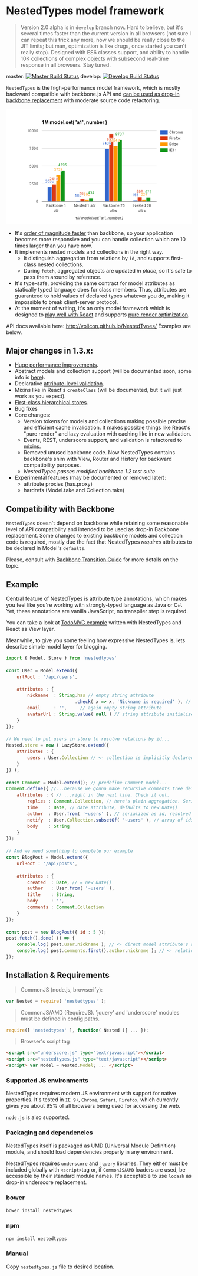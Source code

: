 # NestedTypes model framework

> Version 2.0 alpha is in `develop` branch now. Hard to believe, but it's several times faster than the current version in all browsers (not sure I can repeat this trick any more, now we should be really close to the JIT limits; but man, optimization is like drugs, once started you can't really stop). Designed with ES6 classes support, and ability to handle 10K collections of complex objects with subsecond real-time response in all browsers. Stay tuned.

master: [![Master Build Status](https://travis-ci.org/Volicon/NestedTypes.svg?branch=master)](https://travis-ci.org/Volicon/NestedTypes)
develop: [![Develop Build Status](https://travis-ci.org/Volicon/NestedTypes.svg?branch=develop)](https://travis-ci.org/Volicon/NestedTypes)

`NestedTypes` is the high-performance model framework, which is mostly backward compatible with backbone.js API and [can be used as 
drop-in backbone replacement](/docs/BackboneTransitionGuide.md) with moderate source code refactoring.

![Model.set performance](/docs/Model.set.png)

- It's [order of magnitude faster](http://slides.com/vladbalin/performance#/) than backbone, so your application becomes more responsive and you can handle collection which are 10 times larger than you have now.
- It implements nested models and collections in the right way.
    - It distinguish aggregation from relations by `id`, and supports first-class nested collections.
    - During `fetch`, aggregated objects are updated _in place_, so it's safe to pass them around by reference.
- It's type-safe, providing the same contract for model attributes as statically typed language does for class members. Thus, 
	    attributes are guaranteed to hold values of declared types whatever you do, making it impossible to break client-server protocol. 
- At the moment of writing, it's an only model framework which is designed to [play well with React](https://github.com/Volicon/NestedReact) and supports [pure render optimization](https://github.com/Volicon/NestedReact/#props-specs-and-pure-render-optimization). 

API docs available here: http://volicon.github.io/NestedTypes/ Examples are below.

## Major changes in 1.3.x:

- [Huge performance improvements](http://slides.com/vladbalin/performance#/).
- Abstract models and collection support (will be documented soon, some info is [here](/docs/BackboneTransitionGuide.md#collections)).
- Declarative [attribute-level validation](http://slides.com/vladbalin/deck#/).
- Mixins like in React's `createClass` (will be documented, but it will just work as you expect).
- [First-class hierarchical stores](/docs/RelationsGuide.md).
- Bug fixes
- Core changes:
    - Version tokens for models and collections making possible precise and efficient cache invalidation. 
        It makes possible things like React's "pure render" and lazy evaluation with caching like in new validation.
    - Events, REST, underscore support, and validation is refactored to mixins.
    - Removed unused backbone code. Now NestedTypes contains backbone's shim with View, Router and History for backward compatibility purposes.
    - *NestedTypes passes modified backbone 1.2 test suite*.
- Experimental features (may be documented or removed later):
    - attribute proxies (has.proxy)
    - hardrefs (Model.take and Collection.take)

## Compatibility with Backbone

`NestedTypes` doesn't depend on backbone while retaining some reasonable level of API compatibility and intended to be used as drop-in Backbone
replacement. Some changes to existing backbone models and collection code is required, mostly due the fact that
NestedTypes _requires_ attributes to be declared in Model's `defaults`.

Please, consult with [Backbone Transition Guide](/docs/BackboneTransitionGuide.md) for more details on the topic.

## Example

Central feature of NestedTypes is attribute type annotations, which makes you feel like you're working with strongly-typed language as Java or C#.
Yet, these annotations are vanilla JavaScript, no transpiler step is required.

You can take a look at [TodoMVC example](https://github.com/gaperton/todomvc-nestedreact) written with NestedTypes and React as View layer.

Meanwhile, to give you some feeling how expressive NestedTypes is, lets describe simple model layer for blogging.

```javascript
import { Model, Store } from 'nestedtypes'

const User = Model.extend({
    urlRoot : '/api/users',
    
    attributes : {
        nickname  : String.has // empty string attribute
                          .check( x => x, 'Nickname is required' ), // with simple validator 
        email     : '',     // again empty string attribute
        avatarUrl : String.value( null ) // string attribute initialized with null
    }
});

// We need to put users in store to resolve relations by id...
Nested.store = new ( LazyStore.extend({
    attributes : {
        users : User.Collection // <- collection is implicitly declared
    }
}) );

const Comment = Model.extend(); // predefine Comment model...
Comment.define({ //...because we gonna make recursive comments tree definition... 
    attributes : { // ...right in the next line. Check it out.
        replies : Comment.Collection, // here's plain aggregation. Serialized as nested JSON. 
        time    : Date, // date attribute, defaults to new Date()
        author  : User.from( '~users' ), // serialized as id, resolved with Nested.store.users
        notify  : User.Collection.subsetOf( '~users' ), // array of ids, resolved with Nested.store.users
        body    : String
    }
});

// And we need something to complete our example
const BlogPost = Model.extend({
    urlRoot : '/api/posts',

    attributes : {
        created  : Date, // = new Date()
        author   : User.from( '~users' ),
        title    : String,
        body     : '',     
        comments : Comment.Collection
    }
});

const post = new BlogPost({ id : 5 });
post.fetch().done( () => {
    console.log( post.user.nickname ); // <- direct model attribute's access 
    console.log( post.comments.first().author.nickname ); // <- relations traversed as regular nested models and collections. 
});
```

## Installation & Requirements

> CommonJS (node.js, browserify):

```javascript
var Nested = require( 'nestedtypes' );
```

> CommonJS/AMD (RequireJS).
> 'jquery' and 'underscore' modules must be defined in config paths.

```javascript
require([ 'nestedtypes' ], function( Nested ){ ... });
```

> Browser's script tag

```html
<script src="underscore.js" type="text/javascript"></script>
<script src="nestedtypes.js" type="text/javascript"></script>
<script> var Model = Nested.Model; ... </script>
```

### Supported JS environments
NestedTypes requires modern JS environment with support for native properties.
It's tested in `IE 9+`, `Chrome`, `Safari`, `Firefox`, which currently gives you about 95%
of all browsers being used for accessing the web.

`node.js` is also supported.

### Packaging and dependencies

NestedTypes itself is packaged as UMD (Universal Module Definition) module, and should load dependencies properly in any environment.

NestedTypes requires `underscore` and `jquery` libraries. They either must be included globally with `<script>`tag or, if `CommonJS`/`AMD` loaders are used, be accessible by their standard module names.
It's acceptable to use `lodash` as drop-in underscore replacement.

### bower

`bower install nestedtypes`

### npm

`npm install nestedtypes`

### Manual
Copy `nestedtypes.js` file to desired location.
